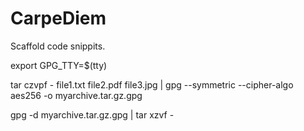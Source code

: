 # CarpeDiem
Scaffold code snippits.

export GPG_TTY=$(tty)

tar czvpf - file1.txt file2.pdf file3.jpg | gpg --symmetric --cipher-algo aes256 -o myarchive.tar.gz.gpg

gpg -d myarchive.tar.gz.gpg | tar xzvf -
